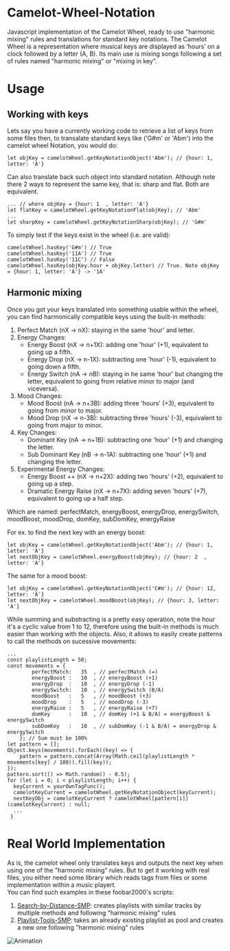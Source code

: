 # Camelot-Wheel-Notation
Javascript implementation of the Camelot Wheel, ready to use "harmonic mixing" rules and translations for standard key notations. The Camelot Wheel is a representation where musical keys are displayed as ‘hours’ on a clock followed by a letter (A, B). Its main use is mixing songs following a set of rules named "harmonic mixing" or "mixing in key".

# Usage
## Working with keys
Lets say you have a currently working code to retrieve a list of keys from some files then, to transalate standard keys like ('G#m' or 'Abm') into the camelot wheel Notation, you would do:
```
let objKey = camelotWheel.getKeyNotationObject('Abm'); // {hour: 1, letter: 'A'}
```

Can also translate back such object into standard notation. Although note there 2 ways to represent the same key, that is: sharp and flat. Both are equivalent.
```
... // where objKey = {hour: 1	, letter: 'A'}
let flatKey = camelotWheel.getKeyNotationFlat(objKey); // 'Abm'
...
let sharpKey = camelotWheel.getKeyNotationSharp(objKey); // 'G#m'
```
To simply test if the keys exist in the wheel (i.e. are valid):
```
camelotWheel.hasKey('G#m') // True
camelotWheel.hasKey('11A') // True
camelotWheel.hasKey('11C') // False
camelotWheel.hasKey(objKey.hour + objKey.letter) // True. Note objKey = {hour: 1, letter: 'A'} -> '1A'
```
## Harmonic mixing
Once you got your keys translated into something usable within the wheel, you can find harmonically compatible keys using the built-in methods:
1. Perfect Match (nX -> nX): staying in the same 'hour' and letter. 
2. Energy Changes:
	* Energy Boost (nX -> n+1X): adding one 'hour' (+1), equivalent to going up a fifth.
	* Energy Drop (nX -> n-1X): subtracting one 'hour' (-1), equivalent to going down a fifth.
	* Energy Switch (nA -> nB): staying in he same 'hour' but changing the letter, equivalent to going from relative minor to major (and viceversa).
3. Mood Changes:
	* Mood Boost (nA -> n+3B): adding three 'hours' (+3), equivalent to going from minor to major.
	* Mood Drop (nX -> n-3B): subtracting three 'hours' (-3), equivalent to going from major to minor.
4. Key Changes:
	* Dominant Key (nA -> n+1B): subtracting one 'hour' (+1) and changing the letter.
	* Sub Dominant Key (nB -> n-1A): subtracting one 'hour' (+1) and changing the letter.
5. Experimental Energy Changes:
	* Energy Boost ++ (nX -> n+2X): adding two 'hours' (+2), equivalent to going up a step.
	* Dramatic Energy Raise (nX -> n+7X): adding seven 'hours' (+7), equivalent to going up a half step.

Which are named: perfectMatch, energyBoost, energyDrop, energySwitch, moodBoost, moodDrop, domKey, subDomKey, energyRaise

For ex. to find the next key with an energy boost:
```
let objKey = camelotWheel.getKeyNotationObject('Abm'); // {hour: 1, letter: 'A'}
let nextObjKey = camelotWheel.energyBoost(objKey); // {hour: 2	, letter: 'A'}
```
The same for a mood boost:
```
let objKey = camelotWheel.getKeyNotationObject('C#m'); // {hour: 12, letter: 'A'}
let nextObjKey = camelotWheel.moodBoost(objKey); // {hour: 3, letter: 'A'}
```
While summing and substracting is a pretty easy operation, note the hour it's a cyclic value from 1 to 12, therefore using the built-in methods is much easier than working with the objects. Also, it allows to easily create patterns to call the methods on sucessive movements:
```
...
const playlistLength = 50;
const movements = {
		perfectMatch: 	35	, // perfectMatch (=)
		energyBoost : 	10	, // energyBoost (+1)
		energyDrop  :	10	, // energyDrop (-1)
		energySwitch:	10	, // energySwitch (B/A)
		moodBoost   :	5	, // moodBoost (+3)
		moodDrop    :	5	, // moodDrop (-3)
		energyRaise :	5	, // energyRaise (+7)
		domKey      :	10	, // domKey (+1 & B/A) = energyBoost & energySwitch
		subDomKey   :	10	, // subDomKey (-1 & B/A) = energyDrop & energySwitch
	}; // Sum must be 100%
let pattern = [];
Object.keys(movements).forEach((key) => {
	pattern = pattern.concat(Array(Math.ceil(playlistLength * movements[key] / 100)).fill(key));
});
pattern.sort(() => Math.random() - 0.5);
for (let i = 0; i < playlistLength; i++) {
  keyCurrent = yourOwnTagFunc();
  camelotKeyCurrent = camelotWheel.getKeyNotationObject(keyCurrent);
  nextKeyObj = camelotKeyCurrent ? camelotWheel[pattern[i]](camelotKeyCurrent) : null;
  ...
 }
```

# Real World Implementation
As is, the camelot wheel only translates keys and outputs the next key when using one of the "harmonic mixing" rules. But to get it working with real files, you either need some library which reads tags from files or some implementation within a music playert.  
You can find such examples in these foobar2000's scripts:

1. [Search-by-Distance-SMP](https://github.com/regorxxx/Search-by-Distance-SMP): creates playlists with similar tracks by multiple methods and following "harmonic mixing" rules  
2. [Playlist-Tools-SMP](https://github.com/regorxxx/Playlist-Tools-SMP): takes an already existing playlist as pool and creates a new one following "harmonic mixing" rules  

![Animation](https://user-images.githubusercontent.com/83307074/116748571-2bad7d00-a9ef-11eb-8c8b-6d77c797d4c8.gif)
